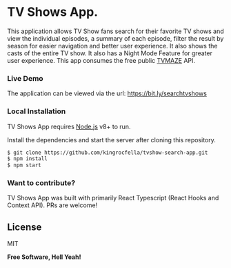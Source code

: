 # TV Shows App.

This application allows TV Show fans search for their favorite TV shows and view the individual episodes, a summary of each episode, filter the result by season for easier navigation and better user experience.
It also shows the casts of the entire TV show.
It also has a Night Mode Feature for greater user experience.
This app consumes the free public [TVMAZE](https://www.tvmaze.com/api) API.

### Live Demo
The application can be viewed via the url:  https://bit.ly/searchtvshows

### Local Installation

TV Shows App requires [Node.js](https://nodejs.org/) v8+ to run.

Install the dependencies and start the server after cloning this repository.

```sh
$ git clone https://github.com/kingrocfella/tvshow-search-app.git
$ npm install
$ npm start
```

### Want to contribute?
TV Shows App was built with primarily React Typescript (React Hooks and Context API).
PRs are welcome!

License
----

MIT


**Free Software, Hell Yeah!**
